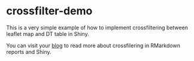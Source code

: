 # crossfilter-demo

This is a very simple example of how to implement crossfiltering between leaflet map and DT table in Shiny.

You can visit your [blog](http://blog.appsilondatascience.com/rstats/2017/01/05/crossfilter.html) to read more about crossfilering in RMarkdown reports and Shiny.
